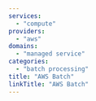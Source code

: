 ```yaml
---
services:
  - "compute"
providers:
  - "aws"
domains:
  - "managed service"
categories:
  - "batch processing"
title: "AWS Batch"
linkTitle: "AWS Batch"
---
```

